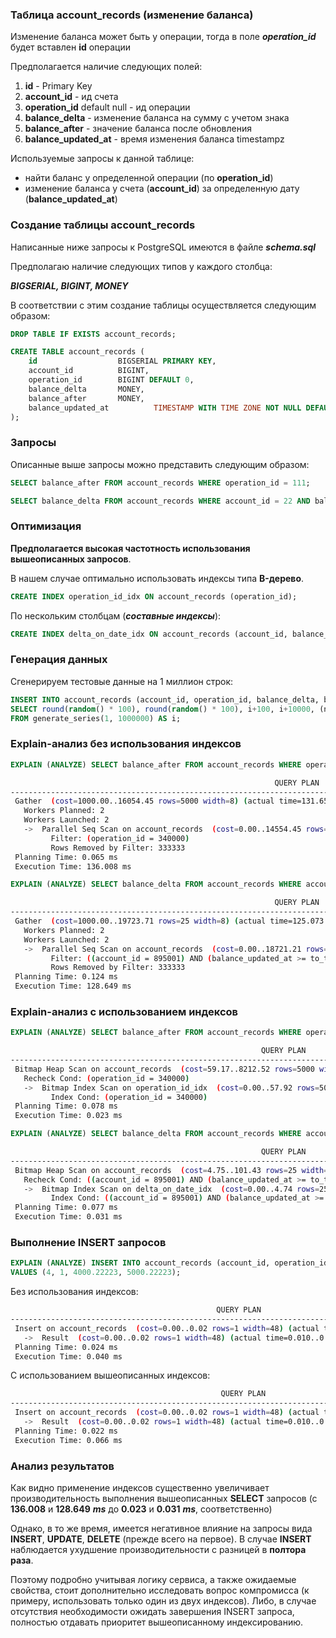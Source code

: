 ### Таблица account_records (изменение баланса)
Изменение баланса может быть у операции, тогда в поле ___operation_id___ будет вставлен __id__ операции

Предполагается наличие следующих полей:
1. __id__ - Primary Key
2. __account_id__ - ид счета
3. __operation_id__ default null - ид операции
4. __balance_delta__ - изменение баланса на сумму с учетом знака
5. __balance_after__ - значение баланса после обновления
6. __balance_updated_at__ - время изменения баланса timestampz

Используемые запросы к данной таблице:
 - найти баланс у определенной операции (по __operation_id__)
 - изменение баланса у счета (__account_id__) за определенную дату (__balance_updated_at__)

### Создание таблицы account_records 
Написанные ниже запросы к PostgreSQL имеются в файле **_schema.sql_**

Предполагаю наличие следующих типов у каждого столбца:

___BIGSERIAL, BIGINT, MONEY___

В соответствии с этим создание таблицы осуществляется следующим образом:
```sql
DROP TABLE IF EXISTS account_records;

CREATE TABLE account_records (
    id           		BIGSERIAL PRIMARY KEY,
    account_id 			BIGINT,
    operation_id 		BIGINT DEFAULT 0,
    balance_delta 		MONEY,
    balance_after 		MONEY,
    balance_updated_at          TIMESTAMP WITH TIME ZONE NOT NULL DEFAULT now()
);
```

### Запросы 
Описанные выше запросы можно представить следующим образом:
```sql
SELECT balance_after FROM account_records WHERE operation_id = 111;
```

```sql
SELECT balance_delta FROM account_records WHERE account_id = 22 AND balance_updated_at >= to_timestamp('2022-04-20','YYYY-MM-DD') AND balance_updated_at < to_timestamp('2022-04-21','YYYY-MM-DD');
```

### Оптимизация 

__Предполагается высокая частотность использования вышеописанных запросов__.

В нашем случае оптимально использовать индексы типа __B-дерево__.

```sql
CREATE INDEX operation_id_idx ON account_records (operation_id);
```

По нескольким столбцам (___составные индексы___):
```sql
CREATE INDEX delta_on_date_idx ON account_records (account_id, balance_updated_at);
```
### Генерация данных

Сгенерируем тестовые данные на 1 миллион строк:
```sql
INSERT INTO account_records (account_id, operation_id, balance_delta, balance_after, balance_updated_at)
SELECT round(random() * 100), round(random() * 100), i+100, i+10000, (now() - interval '30 day' * round(random() * 100))
FROM generate_series(1, 1000000) AS i;
```

### Explain-анализ без использования индексов
```sql
EXPLAIN (ANALYZE) SELECT balance_after FROM account_records WHERE operation_id = 340000;
```
```bash
                                                           QUERY PLAN                                                            
---------------------------------------------------------------------------------------------------------------------------------
 Gather  (cost=1000.00..16054.45 rows=5000 width=8) (actual time=131.658..135.994 rows=0 loops=1)
   Workers Planned: 2
   Workers Launched: 2
   ->  Parallel Seq Scan on account_records  (cost=0.00..14554.45 rows=2083 width=8) (actual time=124.721..124.722 rows=0 loops=3)
         Filter: (operation_id = 340000)
         Rows Removed by Filter: 333333
 Planning Time: 0.065 ms
 Execution Time: 136.008 ms
```
```sql
EXPLAIN (ANALYZE) SELECT balance_delta FROM account_records WHERE account_id = 895001 AND balance_updated_at >= to_timestamp('2022-04-20','YYYY-MM-DD') AND balance_updated_at < to_timestamp('2022-04-21','YYYY-MM-DD');
```
```bash
                                                           QUERY PLAN                                                            
---------------------------------------------------------------------------------------------------------------------------------
 Gather  (cost=1000.00..19723.71 rows=25 width=8) (actual time=125.073..128.630 rows=0 loops=1)
   Workers Planned: 2
   Workers Launched: 2
   ->  Parallel Seq Scan on account_records  (cost=0.00..18721.21 rows=10 width=8) (actual time=116.687..116.687 rows=0 loops=3)
         Filter: ((account_id = 895001) AND (balance_updated_at >= to_timestamp('2022-Dec-20'::text, 'YYYY-Mon-DD'::text)) AND (balance_updated_at < to_timestamp('2022-Dec-21'::text, 'YYYY-Mon-DD'::text)))
         Rows Removed by Filter: 333333
 Planning Time: 0.124 ms
 Execution Time: 128.649 ms
```
### Explain-анализ с использованием индексов
```sql
EXPLAIN (ANALYZE) SELECT balance_after FROM account_records WHERE operation_id = 500001;
```
```bash
                                                        QUERY PLAN                                                         
---------------------------------------------------------------------------------------------------------------------------
 Bitmap Heap Scan on account_records  (cost=59.17..8212.52 rows=5000 width=8) (actual time=0.009..0.009 rows=0 loops=1)
   Recheck Cond: (operation_id = 340000)
   ->  Bitmap Index Scan on operation_id_idx  (cost=0.00..57.92 rows=5000 width=0) (actual time=0.008..0.008 rows=0 loops=1)
         Index Cond: (operation_id = 340000)
 Planning Time: 0.078 ms
 Execution Time: 0.023 ms
```
```sql
EXPLAIN (ANALYZE) SELECT balance_delta FROM account_records WHERE account_id = 895001 AND balance_updated_at >= to_timestamp('2022-04-20','YYYY-MM-DD') AND balance_updated_at < to_timestamp('2022-04-21','YYYY-MM-DD');
```
```bash
                                                        QUERY PLAN                                                         
---------------------------------------------------------------------------------------------------------------------------
 Bitmap Heap Scan on account_records  (cost=4.75..101.43 rows=25 width=8) (actual time=0.015..0.015 rows=0 loops=1)
   Recheck Cond: ((account_id = 895001) AND (balance_updated_at >= to_timestamp('2022-Dec-20'::text, 'YYYY-Mon-DD'::text)) AND (balance_updated_at < to_timestamp('2022-Dec-21'::text, 'YYYY-Mon-DD'::text)))
   ->  Bitmap Index Scan on delta_on_date_idx  (cost=0.00..4.74 rows=25 width=0) (actual time=0.014..0.014 rows=0 loops=1)
         Index Cond: ((account_id = 895001) AND (balance_updated_at >= to_timestamp('2022-Dec-20'::text, 'YYYY-Mon-DD'::text)) AND (balance_updated_at < to_timestamp('2022-Dec-21'::text, 'YYYY-Mon-DD'::text)))
 Planning Time: 0.077 ms
 Execution Time: 0.031 ms
```

### Выполнение INSERT запросов
```sql
EXPLAIN (ANALYZE) INSERT INTO account_records (account_id, operation_id, balance_delta, balance_after)
VALUES (4, 1, 4000.22223, 5000.22223);
```
Без использования индексов:
```bash
                                              QUERY PLAN                                                           
-------------------------------------------------------------------------------------------------------------------------------
 Insert on account_records  (cost=0.00..0.02 rows=1 width=48) (actual time=0.026..0.027 rows=0 loops=1)
   ->  Result  (cost=0.00..0.02 rows=1 width=48) (actual time=0.010..0.010 rows=1 loops=1)
 Planning Time: 0.024 ms
 Execution Time: 0.040 ms
```
С использованием вышеописанных индексов:
```bash
                                               QUERY PLAN                                               
--------------------------------------------------------------------------------------------------------
 Insert on account_records  (cost=0.00..0.02 rows=1 width=48) (actual time=0.047..0.047 rows=0 loops=1)
   ->  Result  (cost=0.00..0.02 rows=1 width=48) (actual time=0.010..0.011 rows=1 loops=1)
 Planning Time: 0.022 ms
 Execution Time: 0.066 ms
```

### Анализ результатов
Как видно применение индексов существенно увеличивает производительность выполнения вышеописанных **SELECT** запросов (с **136.008** и **128.649** _**ms**_ до **0.023** и **0.031** **_ms_**, соответственно)

Однако, в то же время, имеется негативное влияние на запросы вида **INSERT**, **UPDATE**, **DELETE** (прежде всего на первое). В случае **INSERT** наблюдается ухудшение производительности с разницей в **полтора раза**. 

Поэтому подробно учитывая логику сервиса, а также ожидаемые свойства, стоит дополнительно исследовать вопрос компромисса (к примеру, использовать только один из двух индексов).
Либо, в случае отсутствия необходимости ожидать завершения INSERT запроса, полностью отдавать приоритет вышеописанному индексированию.
